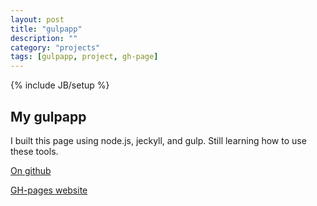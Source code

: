 ```yaml
---
layout: post
title: "gulpapp"
description: ""
category: "projects"
tags: [gulpapp, project, gh-page]
---
```

{% include JB/setup %}
## My gulpapp

I built this page using node.js, jeckyll, and gulp. Still learning how to use these tools.

<a href="https://github.com/Gonzo427/gulpapp">On github</a>

<a href ="http://gonzo427.github.io/gulpapp/">GH-pages website</a>

